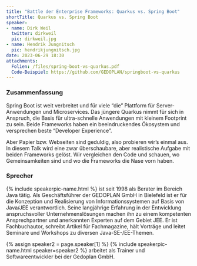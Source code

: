 ```yaml
---
title: "Battle der Enterprise Frameworks: Quarkus vs. Spring Boot"
shortTitle: Quarkus vs. Spring Boot
speaker:
- name: Dirk Weil
  twitter: dirkweil
  pic: dirkweil.jpg
- name: Hendrik Jungnitsch
  pic: hendrikjungnitsch.jpg
date: 2023-06-29 18:30
attachments:
  Folien: /files/spring-boot-vs-quarkus.pdf
  Code-Beispiel: https://github.com/GEDOPLAN/springboot-vs-quarkus
---
```


### Zusammenfassung

Spring Boot ist weit verbreitet und für viele “die” Plattform für Server-Anwendungen und Microservices. Das jüngere Quarkus nimmt für sich in Anspruch, die Basis für ultra-schnelle Anwendungen mit kleinem Footprint zu sein. Beide Frameworks haben ein beeindruckendes Ökosystem und versprechen beste “Developer Experience”.

Aber Papier bzw. Webseiten sind geduldig, also probieren wir’s einmal aus. In diesem Talk wird eine zwar überschaubare, aber realistische Aufgabe mit beiden Frameworks gelöst. Wir vergleichen den Code und schauen, wo Gemeinsamkeiten sind und wo die Frameworks die Nase vorn haben.

### Sprecher

{% include speakerpic-name.html %} ist seit 1998 als Berater im Bereich Java tätig. Als Geschäftsführer der GEDOPLAN GmbH in Bielefeld ist er für die Konzeption und Realisierung von Informationssystemen auf Basis von Java/JEE verantwortlich. Seine langjährige Erfahrung in der Entwicklung anspruchsvoller Unternehmenslösungen machen ihn zu einem kompetenten Ansprechpartner und anerkannten Experten auf dem Gebiet JEE. Er ist Fachbuchautor, schreibt Artikel für Fachmagazine, hält Vorträge und leitet Seminare und Workshops zu diversen Java-SE-/EE-Themen.

{% assign speaker2 = page.speaker[1] %}
{% include speakerpic-name.html speaker=speaker2 %} arbeitet als Trainer und Softwareentwickler bei der Gedoplan GmbH.

